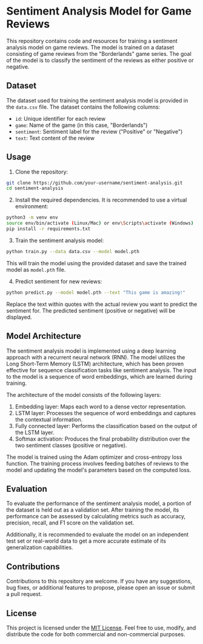 # Sentiment Analysis Model for Game Reviews

This repository contains code and resources for training a sentiment analysis model on game reviews. The model is trained on a dataset consisting of game reviews from the "Borderlands" game series. The goal of the model is to classify the sentiment of the reviews as either positive or negative.

## Dataset

The dataset used for training the sentiment analysis model is provided in the `data.csv` file. The dataset contains the following columns:

- `id`: Unique identifier for each review
- `game`: Name of the game (in this case, "Borderlands")
- `sentiment`: Sentiment label for the review ("Positive" or "Negative")
- `text`: Text content of the review

## Usage

1. Clone the repository:

```bash
git clone https://github.com/your-username/sentiment-analysis.git
cd sentiment-analysis
```

2. Install the required dependencies. It is recommended to use a virtual environment:

```bash
python3 -m venv env
source env/bin/activate (Linux/Mac) or env\Scripts\activate (Windows)
pip install -r requirements.txt
```

3. Train the sentiment analysis model:

```bash
python train.py --data data.csv --model model.pth
```

This will train the model using the provided dataset and save the trained model as `model.pth` file.

4. Predict sentiment for new reviews:

```bash
python predict.py --model model.pth --text "This game is amazing!"
```

Replace the text within quotes with the actual review you want to predict the sentiment for. The predicted sentiment (positive or negative) will be displayed.

## Model Architecture

The sentiment analysis model is implemented using a deep learning approach with a recurrent neural network (RNN). The model utilizes the Long Short-Term Memory (LSTM) architecture, which has been proven effective for sequence classification tasks like sentiment analysis. The input to the model is a sequence of word embeddings, which are learned during training.

The architecture of the model consists of the following layers:

1. Embedding layer: Maps each word to a dense vector representation.
2. LSTM layer: Processes the sequence of word embeddings and captures the contextual information.
3. Fully connected layer: Performs the classification based on the output of the LSTM layer.
4. Softmax activation: Produces the final probability distribution over the two sentiment classes (positive or negative).

The model is trained using the Adam optimizer and cross-entropy loss function. The training process involves feeding batches of reviews to the model and updating the model's parameters based on the computed loss.

## Evaluation

To evaluate the performance of the sentiment analysis model, a portion of the dataset is held out as a validation set. After training the model, its performance can be assessed by calculating metrics such as accuracy, precision, recall, and F1 score on the validation set.

Additionally, it is recommended to evaluate the model on an independent test set or real-world data to get a more accurate estimate of its generalization capabilities.

## Contributions

Contributions to this repository are welcome. If you have any suggestions, bug fixes, or additional features to propose, please open an issue or submit a pull request.

## License

This project is licensed under the [MIT License](LICENSE). Feel free to use, modify, and distribute the code for both commercial and non-commercial purposes.
